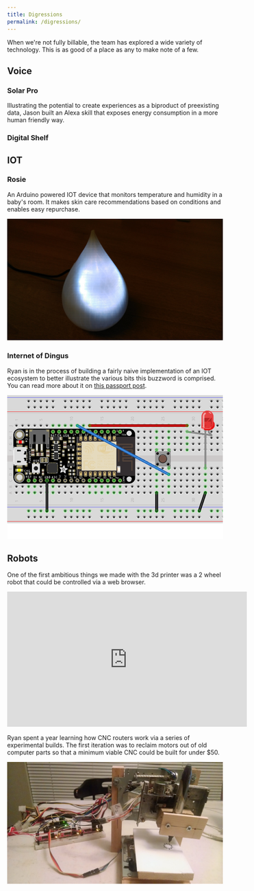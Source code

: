 ```yaml
---
title: Digressions
permalink: /digressions/
---
```


When we're not fully billable, the team has explored a wide variety of technology. This is as good of a place as any to make note of a few.

## Voice

### Solar Pro

Illustrating the potential to create experiences as a biproduct of preexisting data, Jason built an Alexa skill that exposes energy consumption in a more human friendly way.

### Digital Shelf

## IOT

### Rosie

An Arduino powered IOT device that monitors temperature and humidity in a baby's room. It makes skin care recommendations based on conditions and enables easy repurchase.

![](/uploads/rosie.jpg)

### Internet of Dingus

Ryan is in the process of building a fairly naive implementation of an IOT ecosystem to better illustrate the various bits this buzzword is comprised. You can read more about it on [this passport post](https://passport.vml.com/post/introducing-internet-dingus).

![](/uploads/dingus-bb-0.png)

## Robots

One of the first ambitious things we made with the 3d printer was a 2 wheel robot that could be controlled via a web browser.

<iframe width="560" height="315" src="https://www.youtube.com/embed/E665J3E3drg?ecver=1" frameborder="0" allow="autoplay; encrypted-media" allowfullscreen=""></iframe>

Ryan spent a year learning how CNC routers work via a series of experimental builds. The first iteration was to reclaim motors out of old computer parts so that a minimum viable CNC could be built for under $50.

![Upcycled CNC](/uploads/ewastecnc-1.jpg)